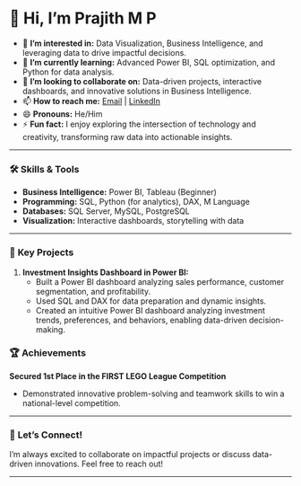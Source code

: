 # 👋 Hi, I’m Prajith M P  

- 👀 **I’m interested in:** Data Visualization, Business Intelligence, and leveraging data to drive impactful decisions.  
- 🌱 **I’m currently learning:** Advanced Power BI, SQL optimization, and Python for data analysis.  
- 💼 **I’m looking to collaborate on:** Data-driven projects, interactive dashboards, and innovative solutions in Business Intelligence.  
- 📫 **How to reach me:** [Email](mailto:prajithmpit@gmail.com) | [LinkedIn](https://www.linkedin.com/in/prajithmp/)  
- 😄 **Pronouns:** He/Him  
- ⚡ **Fun fact:** I enjoy exploring the intersection of technology and creativity, transforming raw data into actionable insights.  

---

### 🛠️ **Skills & Tools**
- **Business Intelligence:** Power BI, Tableau (Beginner)  
- **Programming:** SQL, Python (for analytics), DAX, M Language  
- **Databases:** SQL Server, MySQL, PostgreSQL  
- **Visualization:** Interactive dashboards, storytelling with data  

---

### 🌟 **Key Projects**
1. **Investment Insights Dashboard in Power BI:**  
   - Built a Power BI dashboard analyzing sales performance, customer segmentation, and profitability.  
   - Used SQL and DAX for data preparation and dynamic insights.
   - Created an intuitive Power BI dashboard analyzing investment trends, preferences, and behaviors, enabling data-driven decision-making.   

### 🏆 **Achievements**

**Secured 1st Place in the FIRST LEGO League Competition**

- Demonstrated innovative problem-solving and teamwork skills to win a national-level competition.

---

### 🤝 **Let’s Connect!**  
I’m always excited to collaborate on impactful projects or discuss data-driven innovations. Feel free to reach out!

---

